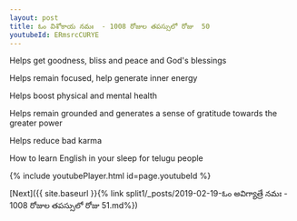 ```yaml
---
layout: post
title: ఓం విశోకాయ నమః  - 1008 రోజుల తపస్సులో రోజు  50
youtubeId: ERmsrcCURYE
---
```

 
 
Helps get goodness, bliss and peace and God's blessings
 
Helps remain focused, help generate inner energy 
 
Helps boost physical and mental health 
 
Helps remain grounded and generates a sense of gratitude towards the greater power 
 
Helps reduce bad karma
 
How to learn English in your sleep for telugu people
 
 
 
 


{% include youtubePlayer.html id=page.youtubeId %}
 
[Next]({{ site.baseurl }}{% link split1/_posts/2019-02-19-ఓం అవిగ్యాత్రే నమః  - 1008 రోజుల తపస్సులో రోజు  51.md%})
 
